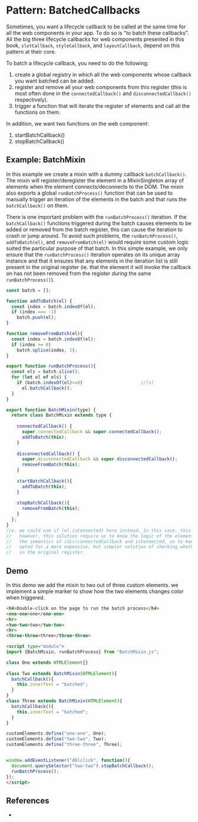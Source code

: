 # Pattern: BatchedCallbacks

Sometimes, you want a lifecycle callback to be called at the same time for all the web components 
in your app. To do so is "to batch these callbacks". All the big three lifecycle callbacks 
for web components presented in this book, `slotCallback`, `styleCallback`, and `layoutCallback`,
depend on this pattern at their core.
 
To batch a lifecycle callback, you need to do the following:
1. create a global registry in which all the web components whose callback you want batched can be added.
2. register and remove all your web components from this register (this is most often done in the 
   `connectedCallback()` and `disconnectedCallback()` respectively).
3. trigger a function that will iterate the register of elements and call all the functions on them.

In addition, we want two functions on the web component:
1. startBatchCallback()
2. stopBatchCallback()

## Example: BatchMixin

In this example we create a mixin with a dummy callback `batchCallback()`.
The mixin will register/deregister the element in a MixinSingleton array of elements
when the element connects/deconnects to the DOM.
The mixin also exports a global `runBatchProcess()` function that can be used to manually 
trigger an iteration of the elements in the batch and that runs the `batchCallback()` on them.

There is one important problem with the `runBatchProcess()` iteration.
If the `batchCallback()` functions triggered during the batch causes elements to be added or removed
from the batch register, this can cause the iteration to crash or jump around.
To avoid such problems, the `runBatchProcess()`, `addToBatch(el)`, and `removeFromBatch(el)`
would require some custom logic suited the particular purpose of that batch.
In this simple example, we only ensure that the `runBatchProcess()` iteration operates on its unique
array instance and that it ensures that any elements in the iteration list is still present in the
original register (ie. that the element it will invoke the callback on has not been removed from 
the register *during* the same `runBatchProcess()`).

```javascript
const batch = [];

function addToBatch(el) {
  const index = batch.indexOf(el);
  if (index === -1)
    batch.push(el);
}

function removeFromBatch(el){
  const index = batch.indexOf(el);
  if (index >= 0)
    batch.splice(index, 1);
}

export function runBatchProcess(){
  const els = batch.slice();
  for (let el of els) {
    if (batch.indexOf(el)>=0)                      //[x] 
      el.batchCallback();
  }
}

export function BatchMixin(type) {
  return class BatchMixin extends type {
    
    connectedCallback() {
      super.connectedCallback && super.connectedCallback();
      addToBatch(this);
    }
    
    disconnectedCallback() {
      super.disconnectedCallback && super.disconnectedCallback();
      removeFromBatch(this);
    }
    
    startBatchCallback(){
      addToBatch(this);      
    }
    
    stopBatchCallback(){
      removeFromBatch(this);      
    }
  };
}
//x. we could use if (el.isConnected) here instead. In this case, this check would be faster and simpler.
//   however, this solution require us to know the logic of the element using the callback, and
//   the semantics of (dis)connectedCallback and isConnected, so to keep the example tidy, I have 
//   opted for a more expensive, but simpler solution of checking whether the element is still present
//   in the original register.
```

## Demo

In this demo we add the mixin to two out of three custom elements.
we implement a simple marker to show how the two elements changes color when triggered.

```html
<h4>Double-click on the page to run the batch process</h4>
<one-one>one</one-one>
<hr>
<two-two>two</two-two>
<hr>
<three-three>three</three-three>

<script type="module">
import {BatchMixin, runBatchProcess} from "BatchMixin.js";

class One extends HTMLElement{}
 
class Two extends BatchMixin(HTMLElement){
  batchCallback(){
    this.innerText = "batched";
  }
}
class Three extends BatchMixin(HTMLElement){
  batchCallback(){
    this.innerText = "batched";
  }
}

customElements.define("one-one", One);
customElements.define("two-two", Two);
customElements.define("three-three", Three);


window.addEventListener("dblclick", function(){
  document.querySelector("two-two").stopBatchCallback();
  runBatchProcess();
});
</script>
```

## References
 * 
